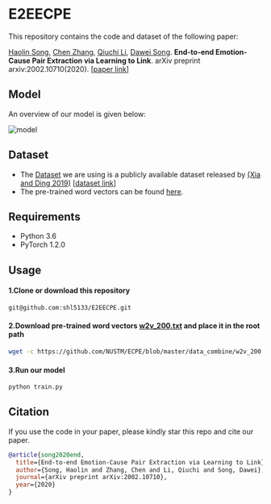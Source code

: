 # E2EECPE

This repository contains the code and dataset of the following paper:

[Haolin Song](https://shl5133.github.io), [Chen Zhang](https://genezc.github.io), [Qiuchi Li](https://qiuchili.github.io), [Dawei Song](http://cs.bit.edu.cn/szdw/jsml/js/sdw/index.htm). **End-to-end Emotion-Cause Pair Extraction via Learning to Link**. arXiv preprint arxiv:2002.10710(2020). [[paper link](https://arxiv.org/abs/2002.10710)]

## Model

An overview of our model is given below:

![model](/images/model.PNG)
## Dataset
* The [Dataset](/datasets/sina) we are using is a publicly available dataset released by [(Xia and Ding 2019)](https://www.aclweb.org/anthology/P19-1096.pdf) [[dataset link](https://github.com/NUSTM/ECPE/tree/master/data_combine)]
* The pre-trained word vectors can be found [here](https://github.com/NUSTM/ECPE/blob/master/data_combine/w2v_200.txt).
## Requirements

* Python 3.6
* PyTorch 1.2.0

## Usage
#### 1.Clone or download this repository
```bash
git@github.com:shl5133/E2EECPE.git
```
#### 2.Download pre-trained word vectors [w2v_200.txt](https://github.com/NUSTM/ECPE/blob/master/data_combine/w2v_200.txt) and place it in the root path
```bash
wget -c https://github.com/NUSTM/ECPE/blob/master/data_combine/w2v_200.txt
```
#### 3.Run our model
```bash
python train.py
```

## Citation

If you use the code in your paper, please kindly star this repo and cite our paper.

```bibtex
@article{song2020end,
  title={End-to-end Emotion-Cause Pair Extraction via Learning to Link},
  author={Song, Haolin and Zhang, Chen and Li, Qiuchi and Song, Dawei},
  journal={arXiv preprint arXiv:2002.10710},
  year={2020}
}
```
